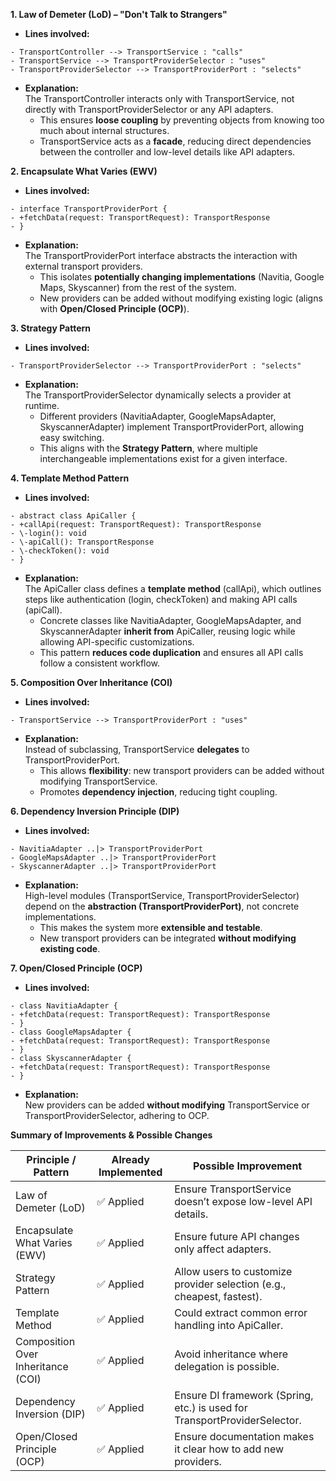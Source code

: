 **1\. Law of Demeter (LoD) – "Don't Talk to Strangers"**

- **Lines involved:**
```
- TransportController --> TransportService : "calls"
- TransportService --> TransportProviderSelector : "uses"
- TransportProviderSelector --> TransportProviderPort : "selects"
```
- **Explanation:**  
  The TransportController interacts only with TransportService, not directly with TransportProviderSelector or any API adapters.
    - This ensures **loose coupling** by preventing objects from knowing too much about internal structures.
    - TransportService acts as a **facade**, reducing direct dependencies between the controller and low-level details like API adapters.

**2\. Encapsulate What Varies (EWV)**

- **Lines involved:**
```
- interface TransportProviderPort {
- +fetchData(request: TransportRequest): TransportResponse
- }
```
- **Explanation:**  
  The TransportProviderPort interface abstracts the interaction with external transport providers.
    - This isolates **potentially changing implementations** (Navitia, Google Maps, Skyscanner) from the rest of the system.
    - New providers can be added without modifying existing logic (aligns with **Open/Closed Principle (OCP)**).

**3\. Strategy Pattern**

- **Lines involved:**
```
- TransportProviderSelector --> TransportProviderPort : "selects"
```
- **Explanation:**  
  The TransportProviderSelector dynamically selects a provider at runtime.
    - Different providers (NavitiaAdapter, GoogleMapsAdapter, SkyscannerAdapter) implement TransportProviderPort, allowing easy switching.
    - This aligns with the **Strategy Pattern**, where multiple interchangeable implementations exist for a given interface.

**4\. Template Method Pattern**

- **Lines involved:**
```
- abstract class ApiCaller {
- +callApi(request: TransportRequest): TransportResponse
- \-login(): void
- \-apiCall(): TransportResponse
- \-checkToken(): void
- }
```
- **Explanation:**  
  The ApiCaller class defines a **template method** (callApi), which outlines steps like authentication (login, checkToken) and making API calls (apiCall).
    - Concrete classes like NavitiaAdapter, GoogleMapsAdapter, and SkyscannerAdapter **inherit from** ApiCaller, reusing logic while allowing API-specific customizations.
    - This pattern **reduces code duplication** and ensures all API calls follow a consistent workflow.

**5\. Composition Over Inheritance (COI)**

- **Lines involved:**
```
- TransportService --> TransportProviderPort : "uses"
```
- **Explanation:**  
  Instead of subclassing, TransportService **delegates** to TransportProviderPort.
    - This allows **flexibility**: new transport providers can be added without modifying TransportService.
    - Promotes **dependency injection**, reducing tight coupling.

**6\. Dependency Inversion Principle (DIP)**

- **Lines involved:**
```
- NavitiaAdapter ..|> TransportProviderPort
- GoogleMapsAdapter ..|> TransportProviderPort
- SkyscannerAdapter ..|> TransportProviderPort
```
- **Explanation:**  
  High-level modules (TransportService, TransportProviderSelector) depend on the **abstraction (TransportProviderPort)**, not concrete implementations.
    - This makes the system more **extensible and testable**.
    - New transport providers can be integrated **without modifying existing code**.

**7\. Open/Closed Principle (OCP)**

- **Lines involved:**
```
- class NavitiaAdapter {
- +fetchData(request: TransportRequest): TransportResponse
- }
- class GoogleMapsAdapter {
- +fetchData(request: TransportRequest): TransportResponse
- }
- class SkyscannerAdapter {
- +fetchData(request: TransportRequest): TransportResponse
- }
```
- **Explanation:**  
  New providers can be added **without modifying** TransportService or TransportProviderSelector, adhering to OCP.

**Summary of Improvements & Possible Changes**

| **Principle / Pattern**            | **Already Implemented** | **Possible Improvement**                                                  |
|------------------------------------|-------------------------|---------------------------------------------------------------------------|
| Law of Demeter (LoD)               | ✅ Applied               | Ensure TransportService doesn’t expose low-level API details.             |
| Encapsulate What Varies (EWV)      | ✅ Applied               | Ensure future API changes only affect adapters.                           |
| Strategy Pattern                   | ✅ Applied               | Allow users to customize provider selection (e.g., cheapest, fastest).    |
| Template Method                    | ✅ Applied               | Could extract common error handling into ApiCaller.                       |
| Composition Over Inheritance (COI) | ✅ Applied               | Avoid inheritance where delegation is possible.                           |
| Dependency Inversion (DIP)         | ✅ Applied               | Ensure DI framework (Spring, etc.) is used for TransportProviderSelector. |
| Open/Closed Principle (OCP)        | ✅ Applied               | Ensure documentation makes it clear how to add new providers.             |